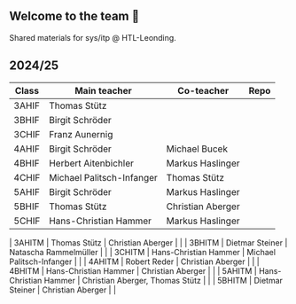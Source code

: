 ## Welcome to the team 🙌

Shared materials for sys/itp @ HTL-Leonding.

## 2024/25
| Class | Main teacher | Co-teacher | Repo |
| --- | --- | --- | --- |
| 3AHIF | Thomas Stütz | | |
| 3BHIF | Birgit Schröder | | |
| 3CHIF | Franz Aunernig | | |
| 4AHIF | Birgit Schröder | Michael Bucek | |
| 4BHIF | Herbert Aitenbichler | Markus Haslinger | |
| 4CHIF | Michael Palitsch-Infanger | Thomas Stütz | |
| 5AHIF | Birgit Schröder | Markus Haslinger | |
| 5BHIF | Thomas Stütz | Christian Aberger | |
| 5CHIF | Hans-Christian Hammer | Markus Haslinger | |


| 3AHITM | Thomas Stütz | Christian Aberger | |
| 3BHITM | Dietmar Steiner | Natascha Rammelmüller | |
| 3CHITM | Hans-Christian Hammer | Michael Palitsch-Infanger | |
| 4AHITM | Robert Reder | Christian Aberger | |
| 4BHITM | Hans-Christian Hammer | Christian Aberger | |
| 5AHITM | Hans-Christian Hammer | Christian Aberger, Thomas Stütz | |
| 5BHITM | Dietmar Steiner | Christian Aberger | |
